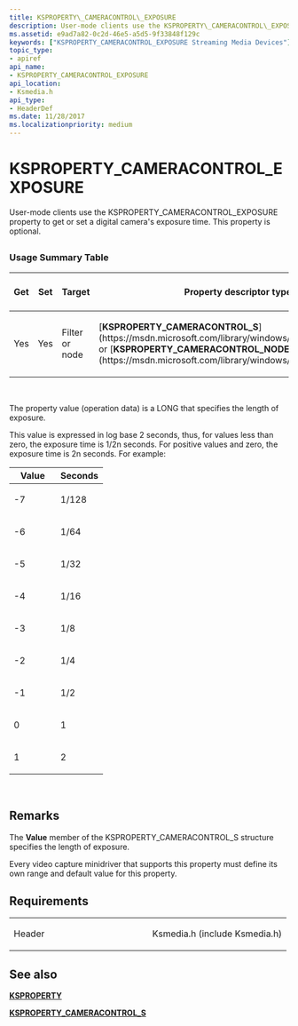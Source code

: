 ```yaml
---
title: KSPROPERTY\_CAMERACONTROL\_EXPOSURE
description: User-mode clients use the KSPROPERTY\_CAMERACONTROL\_EXPOSURE property to get or set a digital camera's exposure time. This property is optional.
ms.assetid: e9ad7a82-0c2d-46e5-a5d5-9f33848f129c
keywords: ["KSPROPERTY_CAMERACONTROL_EXPOSURE Streaming Media Devices"]
topic_type:
- apiref
api_name:
- KSPROPERTY_CAMERACONTROL_EXPOSURE
api_location:
- Ksmedia.h
api_type:
- HeaderDef
ms.date: 11/28/2017
ms.localizationpriority: medium
---
```


# KSPROPERTY\_CAMERACONTROL\_EXPOSURE


User-mode clients use the KSPROPERTY\_CAMERACONTROL\_EXPOSURE property to get or set a digital camera's exposure time. This property is optional.

## <span id="ddk_ksproperty_cameracontrol_exposure_ks"></span><span id="DDK_KSPROPERTY_CAMERACONTROL_EXPOSURE_KS"></span>


### Usage Summary Table

<table>
<colgroup>
<col width="20%" />
<col width="20%" />
<col width="20%" />
<col width="20%" />
<col width="20%" />
</colgroup>
<thead>
<tr class="header">
<th>Get</th>
<th>Set</th>
<th>Target</th>
<th>Property descriptor type</th>
<th>Property value type</th>
</tr>
</thead>
<tbody>
<tr class="odd">
<td><p>Yes</p></td>
<td><p>Yes</p></td>
<td><p>Filter or node</p></td>
<td><p>[<strong>KSPROPERTY_CAMERACONTROL_S</strong>](https://msdn.microsoft.com/library/windows/hardware/ff564439) or [<strong>KSPROPERTY_CAMERACONTROL_NODE_S</strong>](https://msdn.microsoft.com/library/windows/hardware/ff564420)</p></td>
<td><p>LONG</p></td>
</tr>
</tbody>
</table>

 

The property value (operation data) is a LONG that specifies the length of exposure.

This value is expressed in log base 2 seconds, thus, for values less than zero, the exposure time is 1/2n seconds. For positive values and zero, the exposure time is 2n seconds. For example:

<table>
<colgroup>
<col width="50%" />
<col width="50%" />
</colgroup>
<thead>
<tr class="header">
<th>Value</th>
<th>Seconds</th>
</tr>
</thead>
<tbody>
<tr class="odd">
<td><p>-7</p></td>
<td><p>1/128</p></td>
</tr>
<tr class="even">
<td><p>-6</p></td>
<td><p>1/64</p></td>
</tr>
<tr class="odd">
<td><p>-5</p></td>
<td><p>1/32</p></td>
</tr>
<tr class="even">
<td><p>-4</p></td>
<td><p>1/16</p></td>
</tr>
<tr class="odd">
<td><p>-3</p></td>
<td><p>1/8</p></td>
</tr>
<tr class="even">
<td><p>-2</p></td>
<td><p>1/4</p></td>
</tr>
<tr class="odd">
<td><p>-1</p></td>
<td><p>1/2</p></td>
</tr>
<tr class="even">
<td><p>0</p></td>
<td><p>1</p></td>
</tr>
<tr class="odd">
<td><p>1</p></td>
<td><p>2</p></td>
</tr>
</tbody>
</table>

 

Remarks
-------

The **Value** member of the KSPROPERTY\_CAMERACONTROL\_S structure specifies the length of exposure.

Every video capture minidriver that supports this property must define its own range and default value for this property.

Requirements
------------

<table>
<colgroup>
<col width="50%" />
<col width="50%" />
</colgroup>
<tbody>
<tr class="odd">
<td><p>Header</p></td>
<td>Ksmedia.h (include Ksmedia.h)</td>
</tr>
</tbody>
</table>

## See also


[**KSPROPERTY**](https://docs.microsoft.com/windows-hardware/drivers/ddi/content/ks/ns-ks-ksidentifier)

[**KSPROPERTY\_CAMERACONTROL\_S**](https://msdn.microsoft.com/library/windows/hardware/ff564439)

 

 






